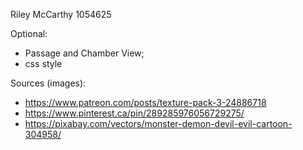 Riley McCarthy
1054625

Optional:
  - Passage and Chamber View;
  - css style

Sources (images):
- https://www.patreon.com/posts/texture-pack-3-24886718
- https://www.pinterest.ca/pin/289285976056729275/
- https://pixabay.com/vectors/monster-demon-devil-evil-cartoon-304958/  

